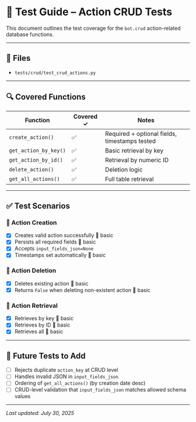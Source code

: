 # 🧪 Test Guide – Action CRUD Tests

This document outlines the test coverage for the `bot.crud` action-related database functions.

---

## 📁 Files

- `tests/crud/test_crud_actions.py`

---

## 🔍 Covered Functions

| Function                  | Covered ✓ | Notes |
|---------------------------|-----------|-------|
| `create_action()`         | ✅        | Required + optional fields, timestamps tested |
| `get_action_by_key()`     | ✅        | Basic retrieval by key |
| `get_action_by_id()`      | ✅        | Retrieval by numeric ID |
| `delete_action()`         | ✅        | Deletion logic |
| `get_all_actions()`       | ✅        | Full table retrieval |

---

## ✅ Test Scenarios

### 🔹 Action Creation
- [x] Creates valid action successfully 🔹 basic
- [x] Persists all required fields 🔹 basic
- [x] Accepts `input_fields_json=None`
- [x] Timestamps set automatically 🔹 basic

### 🔹 Action Deletion
- [x] Deletes existing action 🔹 basic
- [x] Returns `False` when deleting non-existent action 🔹 basic

### 🔹 Action Retrieval
- [x] Retrieves by key 🔹 basic
- [x] Retrieves by ID 🔹 basic
- [x] Retrieves all 🔹 basic

---

## 📌 Future Tests to Add
- [ ] Rejects duplicate `action_key` at CRUD level
- [ ] Handles invalid JSON in `input_fields_json`
- [ ] Ordering of `get_all_actions()` (by creation date desc)
- [ ] CRUD-level validation that `input_fields_json` matches allowed schema values

---

_Last updated: July 30, 2025_
